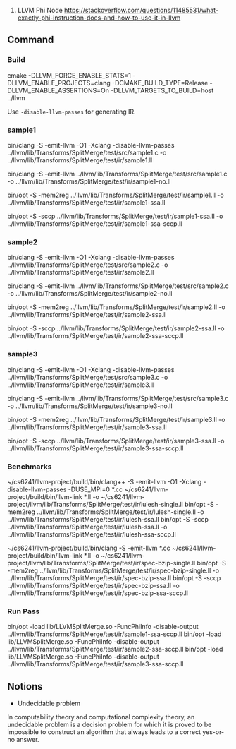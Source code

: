 1. LLVM Phi Node
https://stackoverflow.com/questions/11485531/what-exactly-phi-instruction-does-and-how-to-use-it-in-llvm


## Command
### Build
cmake -DLLVM_FORCE_ENABLE_STATS=1 -DLLVM_ENABLE_PROJECTS=clang -DCMAKE_BUILD_TYPE=Release -DLLVM_ENABLE_ASSERTIONS=On -DLLVM_TARGETS_TO_BUILD=host ../llvm

Use `-disable-llvm-passes` for generating IR.

### sample1
bin/clang -S -emit-llvm -O1 -Xclang -disable-llvm-passes ../llvm/lib/Transforms/SplitMerge/test/src/sample1.c -o ../llvm/lib/Transforms/SplitMerge/test/ir/sample1.ll

bin/clang -S -emit-llvm ../llvm/lib/Transforms/SplitMerge/test/src/sample1.c -o ../llvm/lib/Transforms/SplitMerge/test/ir/sample1-no.ll

bin/opt -S -mem2reg ../llvm/lib/Transforms/SplitMerge/test/ir/sample1.ll -o ../llvm/lib/Transforms/SplitMerge/test/ir/sample1-ssa.ll

bin/opt -S -sccp ../llvm/lib/Transforms/SplitMerge/test/ir/sample1-ssa.ll -o ../llvm/lib/Transforms/SplitMerge/test/ir/sample1-ssa-sccp.ll

### sample2
bin/clang -S -emit-llvm -O1 -Xclang -disable-llvm-passes ../llvm/lib/Transforms/SplitMerge/test/src/sample2.c -o ../llvm/lib/Transforms/SplitMerge/test/ir/sample2.ll

bin/clang -S -emit-llvm ../llvm/lib/Transforms/SplitMerge/test/src/sample2.c -o ../llvm/lib/Transforms/SplitMerge/test/ir/sample2-no.ll

bin/opt -S -mem2reg ../llvm/lib/Transforms/SplitMerge/test/ir/sample2.ll -o ../llvm/lib/Transforms/SplitMerge/test/ir/sample2-ssa.ll

bin/opt -S -sccp ../llvm/lib/Transforms/SplitMerge/test/ir/sample2-ssa.ll -o ../llvm/lib/Transforms/SplitMerge/test/ir/sample2-ssa-sccp.ll

### sample3
bin/clang -S -emit-llvm -O1 -Xclang -disable-llvm-passes ../llvm/lib/Transforms/SplitMerge/test/src/sample3.c -o ../llvm/lib/Transforms/SplitMerge/test/ir/sample3.ll

bin/clang -S -emit-llvm ../llvm/lib/Transforms/SplitMerge/test/src/sample3.c -o ../llvm/lib/Transforms/SplitMerge/test/ir/sample3-no.ll

bin/opt -S -mem2reg ../llvm/lib/Transforms/SplitMerge/test/ir/sample3.ll -o ../llvm/lib/Transforms/SplitMerge/test/ir/sample3-ssa.ll

bin/opt -S -sccp ../llvm/lib/Transforms/SplitMerge/test/ir/sample3-ssa.ll -o ../llvm/lib/Transforms/SplitMerge/test/ir/sample3-ssa-sccp.ll

### Benchmarks
~/cs6241/llvm-project/build/bin/clang++ -S -emit-llvm -O1 -Xclang -disable-llvm-passes -DUSE_MPI=0 *.cc
~/cs6241/llvm-project/build/bin/llvm-link *.ll -o ~/cs6241/llvm-project/llvm/lib/Transforms/SplitMerge/test/ir/lulesh-single.ll
bin/opt -S -mem2reg ../llvm/lib/Transforms/SplitMerge/test/ir/lulesh-single.ll -o ../llvm/lib/Transforms/SplitMerge/test/ir/lulesh-ssa.ll
bin/opt -S -sccp ../llvm/lib/Transforms/SplitMerge/test/ir/lulesh-ssa.ll -o ../llvm/lib/Transforms/SplitMerge/test/ir/lulesh-ssa-sccp.ll

~/cs6241/llvm-project/build/bin/clang -S -emit-llvm *.cc
~/cs6241/llvm-project/build/bin/llvm-link *.ll -o ~/cs6241/llvm-project/llvm/lib/Transforms/SplitMerge/test/ir/spec-bzip-single.ll
bin/opt -S -mem2reg ../llvm/lib/Transforms/SplitMerge/test/ir/spec-bzip-single.ll -o ../llvm/lib/Transforms/SplitMerge/test/ir/spec-bzip-ssa.ll
bin/opt -S -sccp ../llvm/lib/Transforms/SplitMerge/test/ir/spec-bzip-ssa.ll -o ../llvm/lib/Transforms/SplitMerge/test/ir/spec-bzip-ssa-sccp.ll


### Run Pass
bin/opt -load lib/LLVMSplitMerge.so -FuncPhiInfo -disable-output ../llvm/lib/Transforms/SplitMerge/test/ir/sample1-ssa-sccp.ll
bin/opt -load lib/LLVMSplitMerge.so -FuncPhiInfo -disable-output ../llvm/lib/Transforms/SplitMerge/test/ir/sample2-ssa-sccp.ll
bin/opt -load lib/LLVMSplitMerge.so -FuncPhiInfo -disable-output ../llvm/lib/Transforms/SplitMerge/test/ir/sample3-ssa-sccp.ll

## Notions
- Undecidable problem

In computability theory and computational complexity theory, an undecidable problem is a decision problem for which it is proved to be impossible to construct an algorithm that always leads to a correct yes-or-no answer.